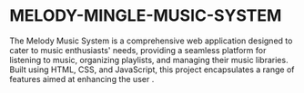 # MELODY-MINGLE-MUSIC-SYSTEM
The Melody Music System is a comprehensive web application designed to cater to music enthusiasts' needs, providing a seamless platform for listening to music, organizing playlists, and managing their music libraries. Built using HTML, CSS, and JavaScript, this project encapsulates a range of features aimed at enhancing the user .
